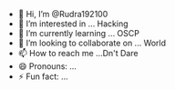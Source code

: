- 👋 Hi, I’m @Rudra192100
- 👀 I’m interested in ... Hacking
- 🌱 I’m currently learning ... OSCP
- 💞️ I’m looking to collaborate on ... World
- 📫 How to reach me ...Dn't Dare 
- 😄 Pronouns: ...
- ⚡ Fun fact: ...

<!---
Rudra192100/Rudra192100 is a ✨ special ✨ repository because its `README.md` (this file) appears on your GitHub profile.
You can click the Preview link to take a look at your changes.
--->
